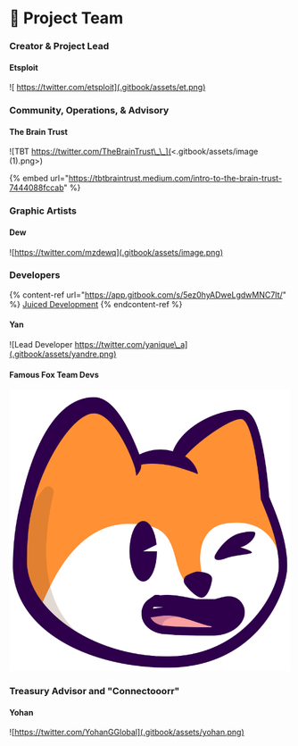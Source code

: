 # 🤝 Project Team

### Creator & Project Lead

#### Etsploit

![ https://twitter.com/etsploit](.gitbook/assets/et.png)

### Community, Operations, & Advisory

#### The Brain Trust

![TBT https://twitter.com/TheBrainTrust\_\_](<.gitbook/assets/image (1).png>)

{% embed url="https://tbtbraintrust.medium.com/intro-to-the-brain-trust-7444088fccab" %}

### Graphic Artists

#### Dew

![https://twitter.com/mzdewq](.gitbook/assets/image.png)

### Developers

{% content-ref url="https://app.gitbook.com/s/5ez0hyADweLgdwMNC7It/" %}
[Juiced Development](https://app.gitbook.com/s/5ez0hyADweLgdwMNC7It/)
{% endcontent-ref %}

#### Yan

![Lead Developer https://twitter.com/yanique\_a](.gitbook/assets/yandre.png)

#### Famous Fox Team Devs



![Leveraged NFT Candy Machine Launch Service from Fox Devs for a smooth mint process](.gitbook/assets/foxlogo.svg)

### Treasury Advisor and "Connectooorr"

#### Yohan

![https://twitter.com/YohanGGlobal](.gitbook/assets/yohan.png)
